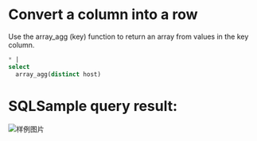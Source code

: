 # Convert a column into a row

Use the array_agg (key) function to return an array from values in the key column.

```SQL
* |
select
  array_agg(distinct host)
```

# SQLSample query result:

![样例图片](http://slsconsole.oss-cn-hangzhou.aliyuncs.com/sql_sample/20200407151734.jpg)
